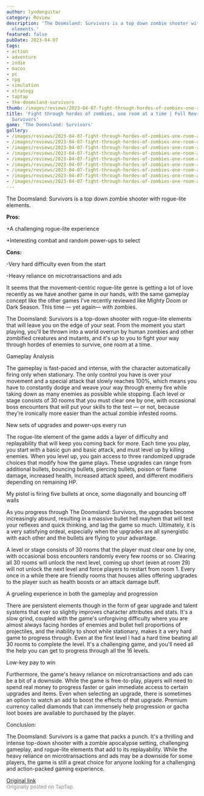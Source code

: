 ```yaml
---
author: lyndonguitar
category: Review
description: 'The Doomsland: Survivors is a top down zombie shooter with rogue-lite
  elements.'
featured: false
pubDate: 2023-04-07
tags:
- action
- adventure
- indie
- macos
- pc
- rpg
- simulation
- strategy
- taptap
- the-doomsland-survivors
thumb: /images/reviews/2023-04-07-fight-through-hordes-of-zombies-one-room-at-a-time--full-review---the-doomsland-survivors-0.avif
title: 'Fight through hordes of zombies, one room at a time | Full Review - The Doomsland:
  Survivors'
game: 'The Doomsland: Survivors'
gallery:
- /images/reviews/2023-04-07-fight-through-hordes-of-zombies-one-room-at-a-time--full-review---the-doomsland-survivors-0.avif
- /images/reviews/2023-04-07-fight-through-hordes-of-zombies-one-room-at-a-time--full-review---the-doomsland-survivors-1.avif
- /images/reviews/2023-04-07-fight-through-hordes-of-zombies-one-room-at-a-time--full-review---the-doomsland-survivors-2.avif
- /images/reviews/2023-04-07-fight-through-hordes-of-zombies-one-room-at-a-time--full-review---the-doomsland-survivors-3.avif
- /images/reviews/2023-04-07-fight-through-hordes-of-zombies-one-room-at-a-time--full-review---the-doomsland-survivors-4.avif
- /images/reviews/2023-04-07-fight-through-hordes-of-zombies-one-room-at-a-time--full-review---the-doomsland-survivors-5.avif
- /images/reviews/2023-04-07-fight-through-hordes-of-zombies-one-room-at-a-time--full-review---the-doomsland-survivors-6.avif
- /images/reviews/2023-04-07-fight-through-hordes-of-zombies-one-room-at-a-time--full-review---the-doomsland-survivors-7.avif
- /images/reviews/2023-04-07-fight-through-hordes-of-zombies-one-room-at-a-time--full-review---the-doomsland-survivors-8.avif
---
```

The Doomsland: Survivors is a top down zombie shooter with rogue-lite elements.


**Pros:**


+A challenging rogue-lite experience

+Interesting combat and random power-ups to select


**Cons:**


-Very hard difficulty even from the start

-Heavy reliance on microtransactions and ads

It seems that the movement-centric rogue-lite genre is getting a lot of love recently as we have another game in our hands, with the same gameplay concept like the other games I’ve recently reviewed like Mighty Doom or Dark Season. This time — yet again— with zombies.

The Doomsland: Survivors is a top-down shooter with rogue-lite elements that will leave you on the edge of your seat. From the moment you start playing, you'll be thrown into a world overrun by human zombies and other zombified creatures and mutants, and it's up to you to fight your way through hordes of enemies to survive, one room at a time.

Gameplay Analysis

The gameplay is fast-paced and intense, with the character automatically firing only when stationary. The only control you have is over your movement and a special attack that slowly reaches 100%, which means you have to constantly dodge and weave your way through enemy fire while taking down as many enemies as possible while stopping. Each level or stage consists of 30 rooms that you must clear one by one, with occasional boss encounters that will put your skills to the test  — or not, because they’re ironically more easier than the actual zombie infested rooms.

New sets of upgrades and power-ups every run

The rogue-lite element of the game adds a layer of difficulty and replayability that will keep you coming back for more. Each time you play, you start with a basic gun and basic attack, and must level up by killing enemies. When you level up, you gain access to three randomized upgrade choices that modify how the game plays. These upgrades can range from additional bullets, bouncing bullets, piercing bullets, poison or flame damage, increased health, increased attack speed, and different modifiers depending on remaining HP.

My pistol is firing five bullets at once, some diagonally and bouncing off walls

As you progress through The Doomsland: Survivors, the upgrades become increasingly absurd, resulting in a massive bullet hell mayhem that will test your reflexes and quick thinking, and lag the game so much. Ultimately, it is a very satisfying ordeal, especially when the upgrades are all synergistic with each other and the bullets are flying to your advantage.

A level or stage consists of 30 rooms that the player must clear one by one, with occasional boss encounters randomly every few rooms or so. Clearing all 30 rooms will unlock the next level, coming up short (even at room 29) will not unlock the next level and force players to restart from room 1. Every once in a while there are friendly rooms that houses allies offering upgrades to the player such as health boosts or an attack damage buff.

A grueling experience in both the gameplay and progression

There are persistent elements though in the form of gear upgrade and talent systems that ever so slightly improves character attributes and stats. It's a slow grind, coupled with the game's unforgiving difficulty where you are almost always facing hordes of enemies and bullet hell proportions of projectiles, and the inability to shoot while stationary, makes it a very hard game to progress through. Even at the first level I had a hard time beating all 30 rooms to complete the level. It's a challenging game, and you'll need all the help you can get to progress through all the 16 levels.

Low-key pay to win

Furthermore, the game's heavy reliance on microtransactions and ads can be a bit of a downside. While the game is free-to-play, players will need to spend real money to progress faster or gain immediate access to certain upgrades and items. Even when selecting an upgrade, there is sometimes an option to watch an add to boost the effects of that upgrade. Premium currency called diamonds that can immensely help progression or gacha loot boxes are available to purchased by the player.

Conclusion:

The Doomsland: Survivors is a game that packs a punch. It's a thrilling and intense top-down shooter with a zombie apocalypse setting, challenging gameplay, and rogue-lite elements that add to its replayability. While the heavy reliance on microtransactions and ads may be a downside for some players, the game is still a great choice for anyone looking for a challenging and action-packed gaming experience.

[Original link](https://www.taptap.io/post/5035199)<br><span style="font-size: 0.95em; color: #888;">Originally posted on TapTap.</span>